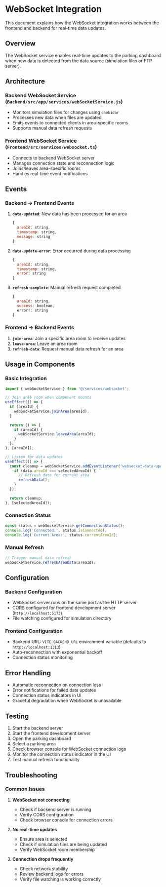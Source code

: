 # WebSocket Integration

This document explains how the WebSocket integration works between the frontend and backend for real-time data updates.

## Overview

The WebSocket service enables real-time updates to the parking dashboard when new data is detected from the data source (simulation files or FTP server).

## Architecture

### Backend WebSocket Service (`Backend/src/app/services/webSocketService.js`)
- Monitors simulation files for changes using `chokidar`
- Processes new data when files are updated
- Emits events to connected clients in area-specific rooms
- Supports manual data refresh requests

### Frontend WebSocket Service (`Frontend/src/services/websocket.ts`)
- Connects to backend WebSocket server
- Manages connection state and reconnection logic
- Joins/leaves area-specific rooms
- Handles real-time event notifications

## Events

### Backend → Frontend Events

1. **`data-updated`**: New data has been processed for an area
   ```javascript
   {
     areaId: string,
     timestamp: string,
     message: string
   }
   ```

2. **`data-update-error`**: Error occurred during data processing
   ```javascript
   {
     areaId: string,
     timestamp: string,
     error: string
   }
   ```

3. **`refresh-complete`**: Manual refresh request completed
   ```javascript
   {
     areaId: string,
     success: boolean,
     error?: string
   }
   ```

### Frontend → Backend Events

1. **`join-area`**: Join a specific area room to receive updates
2. **`leave-area`**: Leave an area room
3. **`refresh-data`**: Request manual data refresh for an area

## Usage in Components

### Basic Integration

```typescript
import { webSocketService } from '@/services/websocket';

// Join area room when component mounts
useEffect(() => {
  if (areaId) {
    webSocketService.joinArea(areaId);
  }
  
  return () => {
    if (areaId) {
      webSocketService.leaveArea(areaId);
    }
  };
}, [areaId]);

// Listen for data updates
useEffect(() => {
  const cleanup = webSocketService.addEventListener('websocket-data-updated', (data) => {
    if (data.areaId === selectedAreaId) {
      // Refresh data for current area
      refreshData();
    }
  });
  
  return cleanup;
}, [selectedAreaId]);
```

### Connection Status

```typescript
const status = webSocketService.getConnectionStatus();
console.log('Connected:', status.isConnected);
console.log('Current Area:', status.currentAreaId);
```

### Manual Refresh

```typescript
// Trigger manual data refresh
webSocketService.refreshAreaData(areaId);
```

## Configuration

### Backend Configuration
- WebSocket server runs on the same port as the HTTP server
- CORS configured for frontend development server (`http://localhost:5173`)
- File watching configured for simulation directory

### Frontend Configuration
- Backend URL: `VITE_BACKEND_URL` environment variable (defaults to `http://localhost:1313`)
- Auto-reconnection with exponential backoff
- Connection status monitoring

## Error Handling

- Automatic reconnection on connection loss
- Error notifications for failed data updates
- Connection status indicators in UI
- Graceful degradation when WebSocket is unavailable

## Testing

1. Start the backend server
2. Start the frontend development server
3. Open the parking dashboard
4. Select a parking area
5. Check browser console for WebSocket connection logs
6. Monitor the connection status indicator in the UI
7. Test manual refresh functionality

## Troubleshooting

### Common Issues

1. **WebSocket not connecting**
   - Check if backend server is running
   - Verify CORS configuration
   - Check browser console for connection errors

2. **No real-time updates**
   - Ensure area is selected
   - Check if simulation files are being updated
   - Verify WebSocket room membership

3. **Connection drops frequently**
   - Check network stability
   - Review backend logs for errors
   - Verify file watching is working correctly
